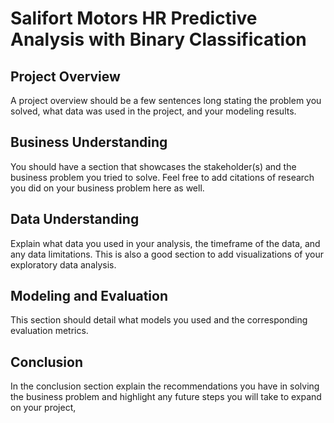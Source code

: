# Salifort Motors HR Predictive Analysis with Binary Classification

## Project Overview

A project overview should be a few sentences long stating the problem you solved, what data was used in the project, and your modeling results. 

## Business Understanding 

You should have a section that showcases the stakeholder(s) and the business problem you tried to solve. Feel free to add citations of research you did on your business problem here as well. 

## Data Understanding 

Explain what data you used in your analysis, the timeframe of the data, and any data limitations. This is also a good section to add visualizations of your exploratory data analysis. 

## Modeling and Evaluation 

This section should detail what models you used and the corresponding evaluation metrics. 

## Conclusion

In the conclusion section explain the recommendations you have in solving the business problem and highlight any future steps you will take to expand on your project, 

